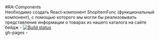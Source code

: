 #RA-Components  
Необходимо создать React-компонент ShopItemFunc (функциональный компонент), с помощью которого мы могли бы реализовывать представление информации о товарах из нашего каталога на сайте  
бейдж - [![Build status](https://ci.appveyor.com/api/projects/status/ck5v95p643v2pmuc/branch/master?svg=true)](https://ci.appveyor.com/project/Pavel-A-T/ra-components/branch/master)  
gh-pages - 
